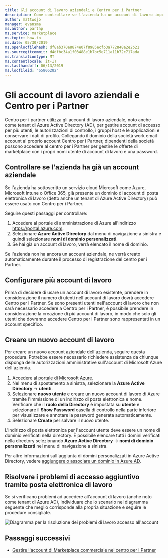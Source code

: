 ```yaml
---
title: Gli account di lavoro aziendali e Centro per i Partner
description: Come controllare se l'azienda ha un account di lavoro impostato con Microsoft, creare un nuovo account aziendale o impostare più account di lavoro da usare con Centro per i Partner.
author: mattwojo
manager: evansma
ms.author: parthp
ms.service: marketplace
ms.topic: how-to
ms.date: 05/30/2019
ms.openlocfilehash: df8ab370e8874e07f8985ecfb3a772848a2e2b21
ms.sourcegitcommit: d4dfbc34a1f03488e1b7bc5e711a11b72c717ada
ms.translationtype: MT
ms.contentlocale: it-IT
ms.lasthandoff: 06/13/2019
ms.locfileid: "65806282"
---
```

# <a name="company-work-accounts-and-partner-center"></a>Gli account di lavoro aziendali e Centro per i Partner

Centro per i partner utilizza gli account di lavoro aziendale, noto anche come tenant di Azure Active Directory (AD), per gestire account di accesso per più utenti, le autorizzazioni di controllo, i gruppi host e le applicazioni e conservare i dati di profilo. Collegando il dominio della società work email account al proprio account Centro per i Partner, dipendenti della società possono accedere al centro per i Partner per gestire le offerte di marketplace con i propri nomi utente di account di lavoro e una password.

## <a name="check-whether-your-company-already-has-a-work-account"></a>Controllare se l'azienda ha già un account aziendale

Se l'azienda ha sottoscritto un servizio cloud Microsoft come Azure, Microsoft Intune o Office 365, già presente un dominio di account di posta elettronica di lavoro (detto anche un tenant di Azure Active Directory) può essere usato con Centro per i Partner.

Seguire questi passaggi per controllare:
1. Accedere al portale di amministrazione di Azure all'indirizzo https://portal.azure.com.
2. Selezionare **Azure Active Directory** dal menu di navigazione a sinistra e quindi selezionare **nomi di dominio personalizzati**.
3. Se hai già un account di lavoro, verrà elencato il nome di dominio.

Se l'azienda non ha ancora un account aziendale, ne verrà creato automaticamente durante il processo di registrazione del centro per i Partner.

## <a name="set-up-multiple-work-accounts"></a>Configurare più account di lavoro

Prima di decidere di usare un account di lavoro esistente, prendere in considerazione il numero di utenti nell'account di lavoro dovrà accedere Centro per i Partner. Se sono presenti utenti nell'account di lavoro che non sarà necessario accedere a Centro per i Partner, è possibile prendere in considerazione la creazione di più account di lavoro, in modo che solo gli utenti che dovranno accedere Centro per i Partner sono rappresentati in un account specifico.

## <a name="create-a-new-work-account"></a>Creare un nuovo account di lavoro

Per creare un nuovo account aziendale dell'azienda, seguire questa procedura. Potrebbe essere necessario richiedere assistenza da chiunque disponga delle autorizzazioni amministrative sull'account di Microsoft Azure dell'azienda.

1. Accedere al [portale di Microsoft Azure](https://portal.azure.com).
2. Nel menu di spostamento a sinistra, selezionare la **Azure Active Directory** -> **utenti**.
3. Selezionare **nuovo utente** e creare un nuovo account di lavoro di Azure tramite l'immissione di un indirizzo di posta elettronica e nome. Verificare che il **ruolo della Directory** è impostata su **utente** e selezionare il **Show Password** casella di controllo nella parte inferiore per visualizzare e annotare la password generata automaticamente.
4. Selezionare **Create** per salvare il nuovo utente.

L'indirizzo di posta elettronica per l'account utente deve essere un nome di dominio verificati nella directory. È possibile elencare tutti i domini verificati nella directory selezionando **Azure Active Directory** -> **nomi di dominio personalizzati** nel menu di navigazione a sinistra.

Per altre informazioni sull'aggiunta di domini personalizzati in Azure Active Directory, vedere [aggiungere o associare un dominio in Azure AD](https://docs.microsoft.com/azure/active-directory/active-directory-add-domain).

## <a name="troubleshoot-work-email-sign-in"></a>Risolvere i problemi di accesso aggiuntivo tramite posta elettronica di lavoro

Se si verificano problemi ad accedere all'account di lavoro (anche noto come tenant di Azure AD), individuare che lo scenario nel diagramma seguente che meglio corrisponde alla propria situazione e seguire le procedure consigliate.

![Diagramma per la risoluzione dei problemi di lavoro accesso all'account](./media/onboarding-aad-flow.png)

## <a name="next-steps"></a>Passaggi successivi

- [Gestire l'account di Marketplace commerciale nel centro per i Partner](./manage-account.md) 
